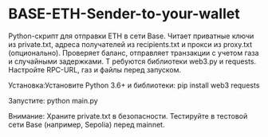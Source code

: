 # BASE-ETH-Sender-to-your-wallet
Python-скрипт для отправки ETH в сети Base. 
Читает приватные ключи из private.txt, адреса получателей из recipients.txt и прокси из proxy.txt (опционально). 
Проверяет баланс, отправляет транзакции с учетом газа и случайными задержками. Т
ребуются библиотеки web3.py и requests. 
Настройте RPC-URL, газ и файлы перед запуском.

Установка:Установите Python 3.6+ и библиотеки: pip install web3 requests


Запустите: python main.py 

Внимание: Храните private.txt в безопасности. Тестируйте в тестовой сети Base (например, Sepolia) перед mainnet.

